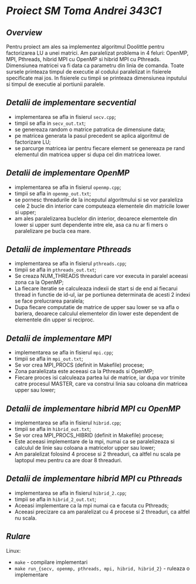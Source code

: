 # *Proiect SM Toma Andrei 343C1*

## *Overview*

Pentru proiect am ales sa implementez algoritmul Doolittle pentru
factorizarea LU a unei matrici. Am paralelizat problema in 4 feluri:
OpenMP, MPI, Pthreads, hibrid MPI cu OpenMP si hibrid MPI cu Pthreads.
Dimensiunea matricei va fi data ca parametru din linia de comanda. Toate
sursele printeaza timpul de executie al codului paralelizat in fisierele
specificate mai jos. In fisierele cu timpii se printeaza dimensiunea
inputului si timpul de executie al portiunii paralele.

## *Detalii de implementare secvential*
- implementarea se afla in fisierul `secv.cpp`;
- timpii se afla in `secv_out.txt`;
- se genereaza random o matrice patratica de dimensiune data;
- pe matricea generata la pasul precedent se aplica algoritmul de
factorizare LU;
- se parcurge matricea iar pentru fiecare element se genereaza pe rand
elementul din matricea upper si dupa cel din matricea lower.

## *Detalii de implementare OpenMP*
- implementarea se afla in fisierul `openmp.cpp`;
- timpii se afla in `openmp_out.txt`;
- se pornesc threadurile de la inceputul algoritmului si se vor
paraleliza cele 2 bucle din interior care computeaza elementele din
matricile lower si upper;
- am ales paralelizarea buclelor din interior, deoarece elementele
din lower si upper sunt dependente intre ele, asa ca nu ar fi mers o
paralelizare pe bucla cea mare.

## *Detalii de implementare Pthreads*
- implementarea se afla in fisierul `pthreads.cpp`;
- timpii se afla in `pthreads_out.txt`;
- Se creaza NUM_THREADS threaduri care vor executa in paralel aceeasi
zona ca la OpenMP;
- La fiecare iteratie se calculeaza indexii de start si de end ai
fiecarui thread in functie de id-ul, iar pe portiunea determinata de
acesti 2 indexi se face prelucrarea paralela;
- Dupa fiecare computatie de matrice de upper sau lower se va afla o
bariera, deoarece calculul elementelor din lower este dependent de
elementele din upper si reciproc.

## *Detalii de implementare MPI*
- implementarea se afla in fisierul `mpi.cpp`;
- timpii se afla in `mpi_out.txt`;
- Se vor crea MPI_PROCS (definit in Makefile) procese;
- Zona paralelizata este aceeasi ca la Pthreads si OpenMP;
- Fiecare proces isi calculeaza partea lui de matrice, iar dupa vor
trimite catre procesul MASTER, care va construi linia sau coloana din
matricea upper sau lower;

## *Detalii de implementare hibrid MPI cu OpenMP*
- implementarea se afla in fisierul `hibrid.cpp`;
- timpii se afla in `hibrid_out.txt`;
- Se vor crea MPI_PROCS_HIBRID (definit in Makefile) procese;
- Este aceeasi implementare de la mpi, numai ca se paralelizeaza si
calculul de linie sau coloana a matricelor upper sau lower;
- Am paralelizat folosind 4 procese si 2 threaduri, ca altfel nu scala pe
laptopul meu pentru ca are doar 8 threaduri.

## *Detalii de implementare hibrid MPI cu Pthreads*
- implementarea se afla in fisierul `hibrid_2.cpp`;
- timpii se afla in `hibrid_2_out.txt`;
- Aceeasi implementare ca la mpi numai ca e facuta cu Pthreads;
- Aceeasi precizare ca am paralelizat cu 4 procese si 2 threaduri, ca
altfel nu scala.

## *Rulare*
Linux:
- `make` - compilare implementari
- `make run_{secv, openmp, pthreads, mpi, hibrid, hibrid_2}` - ruleaza o
implementare